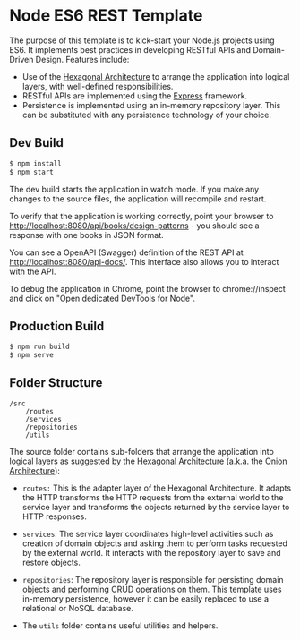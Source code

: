 # Node ES6 REST Template

The purpose of this template is to kick-start your Node.js projects using ES6.
It implements best practices in developing RESTful APIs and Domain-Driven
Design. Features include:

-   Use of the
    [Hexagonal Architecture](http://alistair.cockburn.us/Hexagonal+architecture)
    to arrange the application into logical layers, with well-defined
    responsibilities.
-   RESTful APIs are implemented using the [Express](http://expressjs.com/)
    framework.
-   Persistence is implemented using an in-memory repository layer. This can be
    substituted with any persistence technology of your choice.

## Dev Build

```bash
$ npm install
$ npm start
```

The dev build starts the application in watch mode. If you make any changes to
the source files, the application will recompile and restart.

To verify that the application is working correctly, point your browser to
[http://localhost:8080/api/books/design-patterns](http://localhost:8080/api/books/design-patterns) -
you should see a response with one books in JSON format.

You can see a OpenAPI (Swagger) definition of the REST API at
[http://localhost:8080/api-docs/](http://localhost:8080/api-docs/). This
interface also allows you to interact with the API.

To debug the application in Chrome, point the browser to chrome://inspect and
click on "Open dedicated DevTools for Node".

## Production Build

```bash
$ npm run build
$ npm serve
```

## Folder Structure

```
/src
    /routes
    /services
    /repositories
    /utils
```

The source folder contains sub-folders that arrange the application into logical
layers as suggested by the
[Hexagonal Architecture](http://alistair.cockburn.us/Hexagonal+architecture)
(a.k.a. the
[Onion Architecture](http://jeffreypalermo.com/blog/the-onion-architecture-part-1/)):

-   `routes:` This is the adapter layer of the Hexagonal Architecture. It adapts
    the HTTP transforms the HTTP requests from the external world to the service
    layer and transforms the objects returned by the service layer to HTTP
    responses.

-   `services`: The service layer coordinates high-level activities such as
    creation of domain objects and asking them to perform tasks requested by the
    external world. It interacts with the repository layer to save and restore
    objects.

-   `repositories`: The repository layer is responsible for persisting domain
    objects and performing CRUD operations on them. This template uses in-memory
    persistence, however it can be easily replaced to use a relational or NoSQL
    database.

-   The `utils` folder contains useful utilities and helpers.
